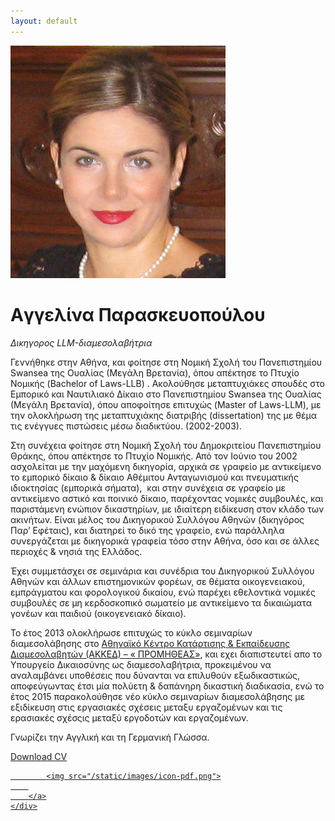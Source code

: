 ```yaml
---
layout: default
---
```


<div class="cv">
    <div class="top clearfix">
        <img src="/static/images/1421.JPG" alt="" class="img half">
        <h2><h1>Aγγελίνα Παρασκευοπούλου</h1>
<p><em>Δικηγορος LLM-διαμεσολαβήτρια</em></p></h2>
    </div>
    <div class="content">
        <p>Γεννήθηκε στην Αθήνα, και φοίτησε στη Νομική Σχολή του Πανεπιστημίου  Swansea της Ουαλίας (Μεγάλη Βρετανία), όπου απέκτησε το Πτυχίο Νομικής (Bachelor of Laws-LLB) . Ακολούθησε μεταπτυχιάκες σπουδές στο Εμπορικό και Ναυτιλιακό Δίκαιο στο Πανεπιστημίου Swansea της Ουαλίας (Μεγάλη Βρετανία), όπου αποφοίτησε επιτυχώς (Master of Laws-LLM), με την ολοκλήρωση της μεταπτυχιάκης διατριβής (dissertation)  της με θέμα τις ενέγγυες πιστώσεις μέσω διαδικτύου. (2002-2003). </p>
<p>Στη συνέχεια φοίτησε στη Νομική Σχολή του Δημοκριτείου Πανεπιστημίου Θράκης, όπου απέκτησε το Πτυχίο Νομικής. Από τον Ιούνιο του 2002 ασχολείται με την μαχόμενη δικηγορία, αρχικά σε γραφείo με αντικείμενο το εμπορικό δίκαιο & δίκαιο Αθέμιτου Ανταγωνισμού και πνευματικής ιδιοκτησίας (εμπορικά σήματα),  και στην συνέχεια σε γραφείο με αντικείμενο αστικό και ποινικό δίκαιο, παρέχοντας νομικές συμβουλές, και παριστάμενη ενώπιον δικαστηρίων, με ιδιαίτερη ειδίκευση στον κλάδο των ακινήτων. Είναι μέλος του Δικηγορικού Συλλόγου Αθηνών (δικηγόρος Παρ’ Εφέταις), και διατηρεί το δικό της γραφείο, ενώ παράλληλα συνεργάζεται με δικηγορικά γραφεία τόσο στην Αθήνα, όσο και σε άλλες περιοχές & νησιά της Ελλάδος.</p>
<p>Έχει συμμετάσχει σε σεμινάρια και συνέδρια του Δικηγορικού Συλλόγου Αθηνών και άλλων επιστημονικών φορέων, σε θέματα οικογενειακού, εμπράγματου και φορολογικού δικαίου, ενώ παρέχει εθελοντικά νομικές συμβουλές σε μη κερδοσκοπικό σωματείο με αντικείμενο τα δικαιώματα γονέων και παιδιού (οικογενειακό δίκαιο). </p>
<p>Το έτος 2013 ολοκλήρωσε επιτυχώς το κύκλο σεμιναρίων διαμεσολάβησης στο <a href="http://www.akked.    gr/" target="_blank" title="akked">Αθηναϊκό Κέντρο Κατάρτισης & Εκπαίδευσης Διαμεσολαβητών (ΑΚΚΕΔ) – « ΠΡΟΜΗΘΕΑΣ»</a>, και εχει διαπιστευτεί απο το Υπουργείο Δικαιοσύνης  ως διαμεσολαβήτρια, προκειμένου να αναλαμβάνει υποθέσεις που δύνανται να επιλυθούν εξωδικαστικώς, αποφεύγωντας έτσι μία πολύετη & δαπάνηρη δικαστική διαδικασία, ενώ το έτος 2015 παρακολούθησε νέο κύκλο σεμιναρίων διαμεσολάβησης με εξιδίκευση στις εργασιακές σχέσεις μεταξυ εργαζομένων και τις ερασιακές σχέσςις μεταξύ εργοδοτών και εργαζομένων.</p>
<p>Γνωρίζει την Αγγλική και τη Γερμανική Γλώσσα.  </p> 
    </div>
    <div class="file">
        <a href="/static/media/cv_latest_1.pdf">Download CV 
        
            <img src="/static/images/icon-pdf.png">
        
        </a>
    </div>
</div>
